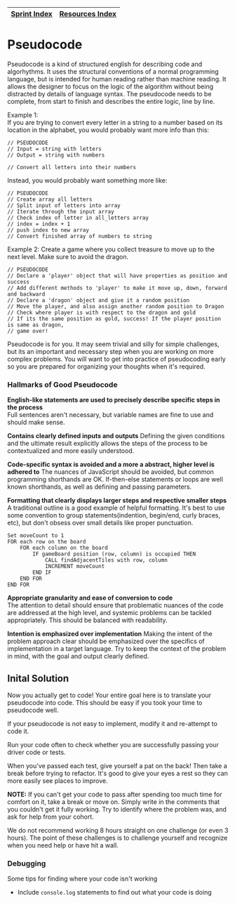 [Sprint Index](../README.md) | [Resources Index](README.md) |
------------|----------|

# Pseudocode 
Pseudocode is a kind of structured english for describing code and algorhythms. It uses the structural conventions of a normal programming language, but is intended for human reading rather than machine reading. It allows the designer to focus on the logic of the algorithm without being distracted by details of language syntax. The pseudocode needs to be complete, from start to finish and describes the entire logic, line by line. 

Example 1:  
If you are trying to convert every letter in a string to a number based on its location in the alphabet, you would probably want more info than this:

```
// PSEUDOCODE
// Input = string with letters
// Output = string with numbers

// Convert all letters into their numbers
```
Instead, you would probably want something more like:

```
// PSEUDOCODE
// Create array all letters
// Split input of letters into array
// Iterate through the input array 
// Check index of letter in all_letters array
// index = index + 1
// push index to new array
// Convert finished array of numbers to string
```

Example 2:
Create a game where you collect treasure to move up to the next level. Make sure to avoid the dragon. 

```
// PSEUDOCODE
// Declare a 'player' object that will have properties as position and success
// Add different methods to 'player' to make it move up, down, forward and backward
// Declare a 'dragon' object and give it a random position
// Move the player, and also assign another random position to Dragon
// Check where player is with respect to the dragon and gold
// If its the same position as gold, success! If the player position is same as dragon,
// game over!
```

Pseudocode is for you. It may seem trivial and silly for simple challenges, but its an important and necessary step when you are working on more complex problems. You will want to get into practice of pseudocoding early so you are prepared for organizing your thoughts when it's required.


### Hallmarks of Good Pseudocode

__English-like statements are used to precisely describe specific steps in the process__  
Full sentences aren't necessary, but variable names are fine to use and should make sense.

__Contains clearly defined inputs and outputs__ 
Defining the given conditions and the ultimate result explicitly allows the steps of the process to be contextualized and more easily understood.

__Code-specific syntax is avoided and a more a abstract, higher level is adhered to__
The nuances of JavaScript should be avoided, but common programming shorthands are OK. If-then-else statements or loops are well known shorthands, as well as defining and passing parameters.

__Formatting that clearly displays larger steps and respective smaller steps__
A traditional outline is a good example of helpful formatting. It's best to use some convention to group statements(indention, begin/end, curly braces, etc), but don't obsess over small details like proper punctuation.

```
Set moveCount to 1
FOR each row on the board 
    FOR each column on the board 
        IF gameBoard position (row, column) is occupied THEN 
            CALL findAdjacentTiles with row, column
            INCREMENT moveCount 
        END IF 
    END FOR
END FOR
```

__Appropriate granularity and ease of conversion to code__  
The attention to detail should ensure that problematic nuances of the code are addressed at the high level, and systemic problems can be tackled appropriately. This should be balanced with readability.

__Intention is emphasized over implementation__ 
Making the intent of the problem approach clear should be emphasized over the specifics of implementation in a target language. Try to keep the context of the problem in mind, with the goal and output clearly defined.  



## Inital Solution   

Now you actually get to code! Your entire goal here is to translate your pseudocode into code. This should be easy if you took your time to pseudocode well.

If your pseudocode is not easy to implement, modify it and re-attempt to code it. 

Run your code often to check whether you are successfully passing your driver code or tests.

When you've passed each test, give yourself a pat on the back! Then take a break before trying to refactor. It's good to give your eyes a rest so they can more easily see places to improve.

__NOTE:__
If you can't get your code to pass after spending too much time for comfort on it, take a break or move on. Simply write in the comments that you couldn't get it fully working. Try to identify where the problem was, and ask for help from your cohort.

We do not recommend working 8 hours straight on one challenge (or even 3 hours). The point of these challenges is to challenge yourself and recognize when you need help or have hit a wall.


### Debugging
Some tips for finding where your code isn't working

- Include `console.log` statements to find out what your code is doing 


